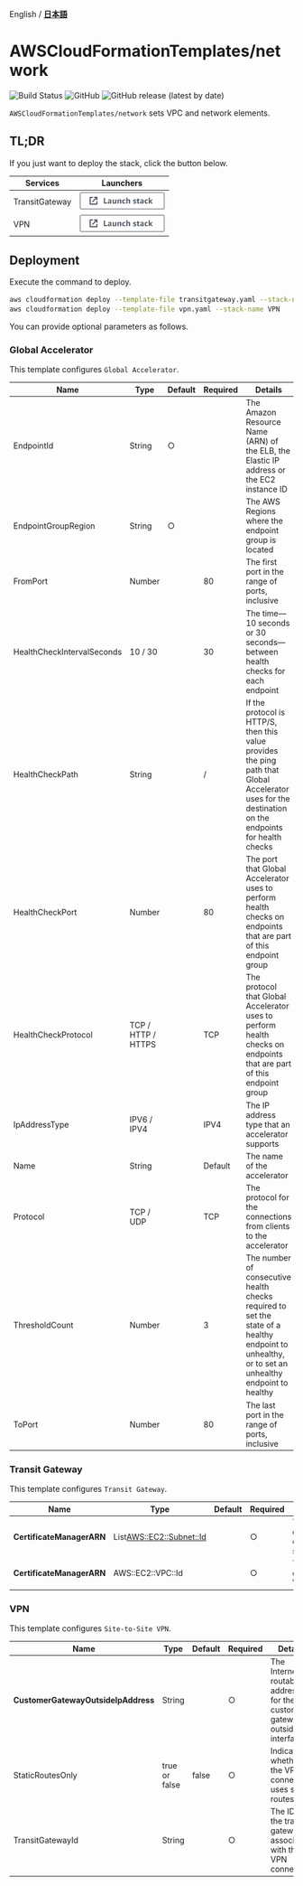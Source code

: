 English / [**日本語**](README_JP.md)

# AWSCloudFormationTemplates/network
![Build Status](https://codebuild.ap-northeast-1.amazonaws.com/badges?uuid=eyJlbmNyeXB0ZWREYXRhIjoiT1o3djE0RFpweWErRDl6SkpwTGsySVJKbWk0ajhreUlEaXAvTHh3ZzdaS2wzNVR5V1hpZkZRRVRtcFIvNncydWdad2w4TG9MRVMzVGFvMlZKY2RNYUowPSIsIml2UGFyYW1ldGVyU3BlYyI6Ik0vOGVWdGFEWTlyYVdDZUwiLCJtYXRlcmlhbFNldFNlcmlhbCI6MX0%3D&branch=master)
![GitHub](https://img.shields.io/github/license/eijikominami/aws-cloudformation-templates)
![GitHub release (latest by date)](https://img.shields.io/github/v/release/eijikominami/aws-cloudformation-templates)
 
``AWSCloudFormationTemplates/network`` sets VPC and network elements.

## TL;DR

If you just want to deploy the stack, click the button below.

| Services | Launchers |
| --- | --- |
| TransitGateway | [![cloudformation-launch-stack](../images/cloudformation-launch-stack.png)](https://console.aws.amazon.com/cloudformation/home?region=ap-northeast-1#/stacks/create/review?stackName=TransitGateway&templateURL=https://eijikominami.s3-ap-northeast-1.amazonaws.com/aws-cloudformation-templates/network/transitgateway.yaml) |
| VPN | [![cloudformation-launch-stack](../images/cloudformation-launch-stack.png)](https://console.aws.amazon.com/cloudformation/home?region=ap-northeast-1#/stacks/create/review?stackName=VPN&templateURL=https://eijikominami.s3-ap-northeast-1.amazonaws.com/aws-cloudformation-templates/network/vpn.yaml) |

## Deployment

Execute the command to deploy.

```bash
aws cloudformation deploy --template-file transitgateway.yaml --stack-name TransitGateway
aws cloudformation deploy --template-file vpn.yaml --stack-name VPN
```

You can provide optional parameters as follows.

### Global Accelerator

This template configures ``Global Accelerator``.

| Name | Type | Default | Required | Details | 
| --- | --- | --- | --- | --- |
| EndpointId | String | ○ | | The Amazon Resource Name (ARN) of the ELB, the Elastic IP address or  the EC2 instance ID |
| EndpointGroupRegion | String | ○ | | The AWS Regions where the endpoint group is located |
| FromPort | Number | | 80 |  The first port in the range of ports, inclusive |
| HealthCheckIntervalSeconds | 10 / 30 | | 30 | The time—10 seconds or 30 seconds—between health checks for each endpoint |
| HealthCheckPath | String | | / | If the protocol is HTTP/S, then this value provides the ping path that Global Accelerator uses for the destination on the endpoints for health checks |
| HealthCheckPort | Number | | 80 | The port that Global Accelerator uses to perform health checks on endpoints that are part of this endpoint group |
| HealthCheckProtocol | TCP / HTTP / HTTPS | | TCP | The protocol that Global Accelerator uses to perform health checks on endpoints that are part of this endpoint group |
| IpAddressType | IPV6 / IPV4 | | IPV4 | The IP address type that an accelerator supports |
| Name | String | | Default | The name of the accelerator |
| Protocol | TCP / UDP | | TCP | The protocol for the connections from clients to the accelerator |
| ThresholdCount | Number | | 3 | The number of consecutive health checks required to set the state of a healthy endpoint to unhealthy, or to set an unhealthy endpoint to healthy |
| ToPort | Number | | 80 | The last port in the range of ports, inclusive |

### Transit Gateway

This template configures ``Transit Gateway``.

| Name | Type | Default | Required | Details | 
| --- | --- | --- | --- | --- |
| **CertificateManagerARN** | List<AWS::EC2::Subnet::Id> | | ○ | The IDs of one or more subnets |
| **CertificateManagerARN** | AWS::EC2::VPC::Id | | ○ | The ID of the VPC |

### VPN

This template configures ``Site-to-Site VPN``.

| Name | Type | Default | Required | Details | 
| --- | --- | --- | --- | --- |
| **CustomerGatewayOutsideIpAddress** | String | | ○ | The Internet-routable IP address for the customer gateway's outside interface |
| StaticRoutesOnly | true or false | false | ○ | Indicates whether the VPN connection uses static routes only |
| TransitGatewayId | String | | ○ | The ID of the transit gateway associated with the VPN connection | 